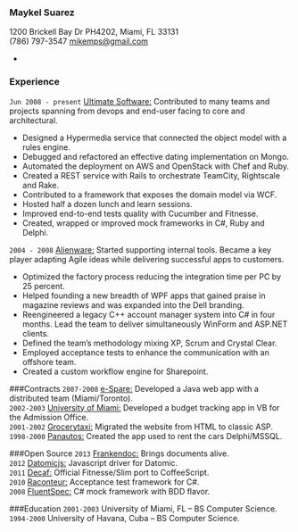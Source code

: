 ### Maykel Suarez  
1200 Brickell Bay Dr PH4202, Miami, FL 33131  
(786) 797-3547 mikemps@gmail.com   

-

### Experience
`Jun 2008 - present` [Ultimate Software:](http://www.ultimatesoftware.com) Contributed to many teams and projects spanning from devops and end-user facing to core and architectural.

*	Designed a Hypermedia service that connected the object model with a rules engine.
*	Debugged and refactored an effective dating implementation on Mongo.
*	Automated the deployment on AWS and OpenStack with Chef and Ruby.
*	Created a REST service with Rails to orchestrate TeamCity, Rightscale and Rake.
*	Contributed to a framework that exposes the domain model via WCF.
*	Hosted half a dozen lunch and learn sessions.
*	Improved end-to-end tests quality with Cucumber and Fitnesse.
*	Created, wrapped or improved mock frameworks in C#, Ruby and Delphi.

`2004 - 2008`	[Alienware:](http://www.alienware.com) Started supporting internal tools. Became a key player adapting Agile ideas while delivering successful apps to customers.
*	Optimized the factory process reducing the integration time per PC by 25 percent.
*	Helped founding a new breadth of WPF apps that gained praise in magazine reviews and was expanded into the Dell branding.
*	Reengineered a legacy C++ account manager system into C# in four months. Lead the team to deliver simultaneously WinForm and ASP.NET clients.
*	Defined the team’s methodology mixing XP, Scrum and Crystal Clear.
*	Employed acceptance tests to enhance the communication with an offshore team.
*	Created a custom workflow engine for Sharepoint.

###Contracts
`2007-2008`	[e-Spare:](http://www.e-spare.ca) Developed a Java web app with a distributed team (Miami/Toronto).  
`2002-2003`	[University of Miami:](http://www.miami.edu) Developed a budget tracking app in VB for the Admission Office.  
`2001-2002`	[Grocerytaxi:](http://www.grocerytaxi.com) Migrated the website from HTML to classic ASP.  
`1998-2000`	[Panautos:](http://www.cuba.cu/turismo/panatrans/panautos.htm) Created the app used to rent the cars Delphi/MSSQL.  

###Open Source
`2013` [Frankendoc:](https://github.com/limadelic/frankendoc) Brings documents alive.  
`2012` [Datomicjs:](https://github.com/limadelic/datomicjs) Javascript driver for Datomic.  
`2011` [Decaf:](https://github.com/limadelic/decaf) Official Fitnesse/Slim port to CoffeeScript.  
`2010` [Raconteur:](http://raconteur.github.com/) Acceptance test framework for C#.  
`2008` [FluentSpec:](http://fluentspec.codeplex.com/) C# mock framework with BDD flavor.  

###Education
`2001-2003`	University of Miami, FL – BS Computer Science.  
`1994-2000`	University of Havana, Cuba – BS Computer Science.

